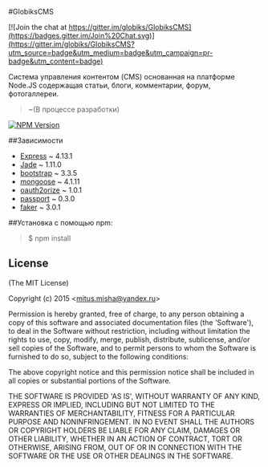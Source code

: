 #GlobiksCMS

[![Join the chat at https://gitter.im/globiks/GlobiksCMS](https://badges.gitter.im/Join%20Chat.svg)](https://gitter.im/globiks/GlobiksCMS?utm_source=badge&utm_medium=badge&utm_campaign=pr-badge&utm_content=badge)

Система управления контентом (CMS) основанная на платформе Node.JS содержащая статьи, блоги, комментарии, форум, фотогаллереи.
> ~(В процессе разработки)

[![NPM Version][npm-image]][npm-url]

##Зависимости
- [Express](https://www.npmjs.com/package/express) ~ 4.13.1
- [Jade](https://github.com/jadejs/jade) ~ 1.11.0
- [bootstrap](https://github.com/twbs/bootstrap.git) ~ 3.3.5
- [mongoose](https://www.npmjs.com/package/mongoose) ~ 4.1.11
- [oauth2orize](https://www.npmjs.com/package/oauth2orize) ~ 1.0.1
- [passport](https://www.npmjs.com/package/passport) ~ 0.3.0
- [faker](https://www.npmjs.com/package/faker) ~ 3.0.1

##Установка
с помощью npm:
>$ npm install

## License

(The MIT License)

Copyright (c) 2015  &lt;mitus.misha@yandex.ru&gt;

Permission is hereby granted, free of charge, to any person obtaining
a copy of this software and associated documentation files (the
'Software'), to deal in the Software without restriction, including
without limitation the rights to use, copy, modify, merge, publish,
distribute, sublicense, and/or sell copies of the Software, and to
permit persons to whom the Software is furnished to do so, subject to
the following conditions:

The above copyright notice and this permission notice shall be
included in all copies or substantial portions of the Software.

THE SOFTWARE IS PROVIDED 'AS IS', WITHOUT WARRANTY OF ANY KIND,
EXPRESS OR IMPLIED, INCLUDING BUT NOT LIMITED TO THE WARRANTIES OF
MERCHANTABILITY, FITNESS FOR A PARTICULAR PURPOSE AND NONINFRINGEMENT.
IN NO EVENT SHALL THE AUTHORS OR COPYRIGHT HOLDERS BE LIABLE FOR ANY
CLAIM, DAMAGES OR OTHER LIABILITY, WHETHER IN AN ACTION OF CONTRACT,
TORT OR OTHERWISE, ARISING FROM, OUT OF OR IN CONNECTION WITH THE
SOFTWARE OR THE USE OR OTHER DEALINGS IN THE SOFTWARE.

[npm-image]: https://img.shields.io/npm/v/express.svg
[npm-url]: https://npmjs.org/package/express